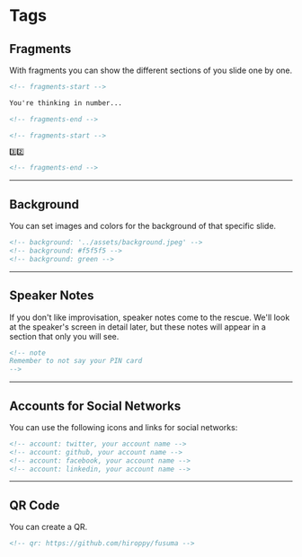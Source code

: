 <!-- section-title: Tags -->

# Tags

## Fragments

With fragments you can show the different sections of you slide one by one.

```md
<!-- fragments-start -->

You're thinking in number...

<!-- fragments-end -->

<!-- fragments-start -->

3️⃣2️⃣

<!-- fragments-end -->
```

---

## Background

You can set images and colors for the background of that specific slide.

```md
<!-- background: '../assets/background.jpeg' -->
<!-- background: #f5f5f5 -->
<!-- background: green -->
```

---

## Speaker Notes

If you don't like improvisation, speaker notes come to the rescue. We'll look at the speaker's screen in detail later, but these notes will appear in a section that only you will see.

```md
<!-- note
Remember to not say your PIN card
-->
```

---

## Accounts for Social Networks

You can use the following icons and links for social networks:

```md
<!-- account: twitter, your account name -->
<!-- account: github, your account name -->
<!-- account: facebook, your account name -->
<!-- account: linkedin, your account name -->
```

<!-- ![social-networks](/assets/posts/content/fusuma/social-networks.png) -->

---

## QR Code

You can create a QR.

```md
<!-- qr: https://github.com/hiroppy/fusuma -->
```
